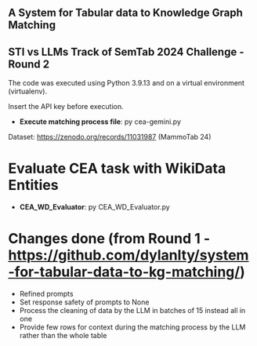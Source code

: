 ## A System for Tabular data to Knowledge Graph Matching
## STI vs LLMs Track of SemTab 2024 Challenge - Round 2

The code was executed using Python 3.9.13 and on a virtual environment (virtualenv).

Insert the API key before execution. 

- **Execute matching process file**: py cea-gemini.py

Dataset: https://zenodo.org/records/11031987 (MammoTab 24)

# Evaluate CEA task with WikiData Entities
- **CEA_WD_Evaluator**: py CEA_WD_Evaluator.py

# Changes done (from Round 1 - https://github.com/dylanlty/system-for-tabular-data-to-kg-matching/)
- Refined prompts
- Set response safety of prompts to None
- Process the cleaning of data by the LLM in batches of 15 instead all in one 
- Provide few rows for context during the matching process by the LLM rather than the whole table  







